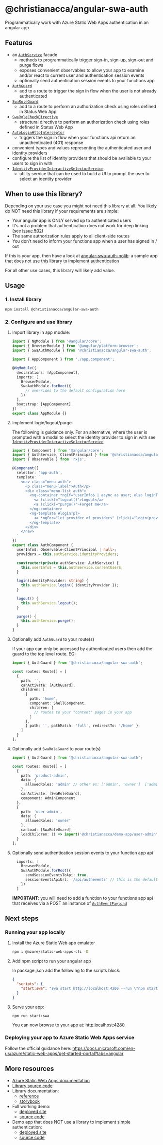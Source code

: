 # @christianacca/angular-swa-auth

Programmatically work with Azure Static Web Apps authentication in an angular app

## Features

- an [`AuthService`](https://docs.angular-swa-auth.codingdemo.co.uk/injectables/AuthService.html) facade
  - methods to programmatically trigger sign-in, sign-up, sign-out and purge flows
  - exposes convenient observables to allow your app to examine and/or react to current user and authentication session events
  - optionally send authentication session events to your functions app
- [`AuthGuard`](https://docs.angular-swa-auth.codingdemo.co.uk/guards/AuthGuard.html)
  - add to a route to trigger the sign in flow when the user is not already authenticated
- [`SwaRoleGuard`](https://docs.angular-swa-auth.codingdemo.co.uk/guards/SwaRoleGuard.html)
  - add to a route to perform an authorization check using roles defined in Status Web App
- [`SwaRoleCheckDirective`](https://docs.angular-swa-auth.codingdemo.co.uk/directives/SwaRoleCheckDirective.html)
  - structural directive to perform an authorization check using roles defined in Status Web App
- [`AutoLoginHttpInterceptor`](https://docs.angular-swa-auth.codingdemo.co.uk/interceptors/AutoLoginHttpInterceptor.html)
  - triggers the sign in flow when your functions api return an unauthenticated (401) response
- convenient types and values representing the authenticated user and identity providers
- configure the list of identity providers that should be available to your users to sign in with
- [`IdentityProviderInteractiveSelectorService`](https://docs.angular-swa-auth.codingdemo.co.uk/injectables/IdentityProviderInteractiveSelectorService.html)
  - utility service that can be used to build a UI to prompt the user to select an identity provider
  
## When to use this library?

Depending on your use case you might not need this library at all. You likely do NOT need this library if your requirements are simple:
* Your angular app is ONLY served up to authenticated users
* It's not a problem that authentication does not work for deep linking (see [issue 502](https://github.com/Azure/static-web-apps/issues/502))
* The same authorization rules apply to all client-side routes
* You don't need to inform your functions app when a user has signed in / out

If this is your app, then have a look at [angular-swa-auth-nolib](https://angular-swa-auth-nolib.codingdemo.co.uk): 
a sample app that does not use this library to implement authentication

For all other use cases, this library will likely add value.

## Usage

### 1. Install library

   ```bash
   npm install @christianacca/angular-swa-auth
   ```

### 2. Configure and use library

1. Import library in app module:

   ```ts
   import { NgModule } from '@angular/core';
   import { BrowserModule } from '@angular/platform-browser';
   import { SwaAuthModule } from '@christianacca/angular-swa-auth';
   
   import { AppComponent } from './app.component';
   
   @NgModule({
     declarations: [AppComponent],
     imports: [
       BrowserModule,
       SwaAuthModule.forRoot({
         // overrides to the default configuration here
       })
     ],
     bootstrap: [AppComponent]
   })
   export class AppModule {}
   ```

2. Implement login/logout/purge

   The following is guidance only. For an alternative, where the user is prompted with a modal
   to select the identity provider to sign in with see [`IdentityProviderInteractiveSelectorService`](https://docs.angular-swa-auth.codingdemo.co.uk/injectables/IdentityProviderInteractiveSelectorService.html)

   ```ts
   import { Component } from '@angular/core';
   import { AuthService, ClientPrincipal } from '@christianacca/angular-swa-auth';
   import { Observable } from 'rxjs';
   
   @Component({
     selector: 'app-auth',
     template: `
       <nav class="menu auth">
         <p class="menu-label">Auth</p>
         <div class="menu-list auth">
           <ng-container *ngIf="userInfo$ | async as user; else loginTpl">
             <a (click)="logout()">Logout</a>
             <a (click)="purge()">Forget me</a>
           </ng-container>
           <ng-template #loginTpl>
             <a *ngFor="let provider of providers" (click)="login(provider.id)">{{ provider.name }}</a>
           </ng-template>
         </div>
       </nav>
     `
   })
   export class AuthComponent {
     userInfo$: Observable<ClientPrincipal | null>;
     providers = this.authService.identityProviders;

     constructor(private authService: AuthService) {
       this.userInfo$ = this.authService.currentUser$;
     }

     login(identityProvider: string) {
       this.authService.login({ identityProvider });
     }

     logout() {
       this.authService.logout();
     }

     purge() {
       this.authService.purge();
     }
   }
   ```

3. Optionally add `AuthGuard` to your route(s)

   If your app can only be accessed by authenticated users then add the guard to the top level route. EG:

   ```ts
   import { AuthGuard } from '@christianacca/angular-swa-auth';
   
   const routes: Route[] = [
     {
       path: '',
       canActivate: [AuthGuard],
       children: [
         {
           path: 'home',
           component: ShellComponent,
           children: [
             // routes to your "content" pages in your app
           ]
         },
         { path: '', pathMatch: 'full', redirectTo: '/home' }
       ]
     }
   ];
   ```

4. Optionally add `SwaRoleGuard` to your route(s)

   ```ts
   import { AuthGuard } from '@christianacca/angular-swa-auth';
   
   const routes: Route[] = [
     {
       path: 'product-admin',
       data: {
         allowedRoles: 'admin' // other ex: ['admin', 'owner']  ['admin', ['product-reader', 'owner']]
       },
       canActivate: [SwaRoleGuard],
       component: AdminComponent
     },
     {
       path: 'user-admin',
       data: {
         allowedRoles: 'owner'
       },
       canLoad: [SwaRoleGuard],
       loadChildren: () => import('@christianacca/demo-app/user-admin').then(m => m.UserAdminModule)
     }
   ];
   ```
   
5. Optionally send authentication session events to your function app api

   ```ts
     imports: [
       BrowserModule,
       SwaAuthModule.forRoot({
         sendSessionEventsToApi: true,
         sessionEventsApiUrl: '/api/authevents' // this is the default if not supplied
       })
     ]
   ```

   **IMPORTANT**: you will need to add a function to your functions app api that receives via a POST an instance of [`AuthEventPayload`](https://docs.angular-swa-auth.codingdemo.co.uk/interfaces/AuthEventPayload.html)

## Next steps

### Running your app locally

1. Install the Azure Static Web app emulator

   ```bash
   npm i @azure/static-web-apps-cli -D
   ```
   
2. Add npm script to run your angular app

   In package.json add the following to the scripts block:

   ```json
   {
     "scripts": {
       "start:swa": "swa start http://localhost:4200 --run \"npm start\""
     }
   }
   ```
   
3. Serve your app:

   ```bash
   npm run start:swa
   ```
   
   You can now browse to your app at: <http:localhost:4280>

### Deploying your app to Azure Static Web Apps service

Follow the official guidance here: <https://docs.microsoft.com/en-us/azure/static-web-apps/get-started-portal?tabs=angular>

## More resources

- [Azure Static Web Apps documentation](https://docs.microsoft.com/en-us/azure/static-web-apps/)
- [Library source code](https://github.com/christianacca/static-web-apps-auth/tree/master/libs/angular-swa-auth)
- Library documentation: 
  - [reference](https://docs.angular-swa-auth.codingdemo.co.uk)
  - [storybook](https://stories.angular-swa-auth.codingdemo.co.uk)
- Full working demo:  
  - [deployed site](https://angular-swa-auth.codingdemo.co.uk)
  - [source code](https://github.com/christianacca/static-web-apps-auth/tree/master/apps/angular-swa-auth-demo)
- Demo app that does NOT use a library to implement simple authentication: 
  - [deployed site](https://angular-swa-auth-nolib.codingdemo.co.uk)
  - [source code](https://github.com/christianacca/static-web-apps-auth/tree/master/apps/angular-swa-auth-nolib)
  
